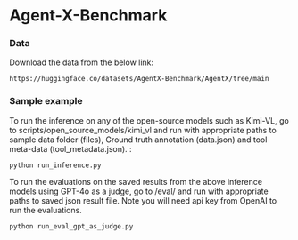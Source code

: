 # Agent-X-Benchmark

### Data
Download the data from the below link:
```
https://huggingface.co/datasets/AgentX-Benchmark/AgentX/tree/main
```


### Sample example
To run the inference on any of the open-source models such as Kimi-VL, go to scripts/open_source_models/kimi_vl and run with appropriate paths to sample data folder (files), Ground truth annotation (data.json) and tool meta-data (tool_metadata.json). :
```
python run_inference.py
```

To run the evaluations on the saved results from the above inference models using GPT-4o as a judge, go to /eval/ and run with appropriate paths to saved json result file. Note you will need api key from OpenAI to run the evaluations.
```
python run_eval_gpt_as_judge.py
```
